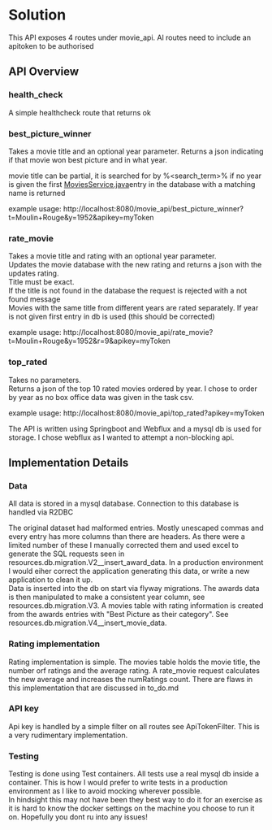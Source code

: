 # Solution

This API exposes 4 routes under movie_api. Al routes need to include an apitoken to be authorised

## API Overview

### health_check 
A simple healthcheck route that returns ok 

### best_picture_winner
Takes a movie title and an optional year parameter.
Returns a json indicating if that movie won best picture and in what year.

movie title can be partial, it is searched for by %<search_term>%
if no year is given the first [MoviesService.java](src%2Fmain%2Fjava%2Forg%2Fbb%2Fapp%2Fapi%2FMoviesService.java)entry in the database with a matching name is returned

example usage: http://localhost:8080/movie_api/best_picture_winner?t=Moulin+Rouge&y=1952&apikey=myToken

### rate_movie
Takes a movie title and rating with an optional year parameter.<br>
Updates the movie database with the new rating and returns a json with the updates rating.<br>
Title must be exact.<br>
If the title is not found in the database the request is rejected with a not found message<br>
Movies with the same title from different years are rated separately.
If year is not given first entry in db is used (this should be corrected)

example usage: http://localhost:8080/movie_api/rate_movie?t=Moulin+Rouge&y=1952&r=9&apikey=myToken

### top_rated

Takes no parameters.<br>
Returns a json of the top 10 rated movies ordered by year. I chose to order by year as no box office data was given in the task csv.<br>

example usage: http://localhost:8080/movie_api/top_rated?apikey=myToken

The API is written using Springboot and Webflux and a mysql db is used for storage. I chose webflux as I wanted to attempt a non-blocking api.

## Implementation Details

### Data
All data is stored in a mysql database. Connection to this database is handled via R2DBC

The original dataset had malformed entries. Mostly unescaped commas and every entry has more columns than there are headers.
As there were a limited number of these I manually corrected them and used excel to generate the SQL requests seen in resources.db.migration.V2__insert_award_data. In a production environment I would eiher correct the application generating this data, or write a new application to clean it up.<br>
Data is inserted into the db on start via flyway migrations. The awards data is then manipulated to make a consistent year column, see resources.db.migration.V3. A movies table with rating information is created from the awards entries with "Best Picture as their category". See resources.db.migration.V4__insert_movie_data.

### Rating implementation
Rating implementation is simple. The movies table holds the movie title, the number orf ratings and the average rating.
A rate_movie request calculates the new average and increases the numRatings count. There are flaws in this implementation that are discussed in to_do.md

### API key
Api key is handled by a simple filter on all routes see ApiTokenFilter. This is a very rudimentary implementation.

### Testing
Testing is done using Test containers. All tests use a real mysql db inside a container. This is how I would prefer to write tests in a production environment as I like to avoid mocking wherever possible.<br>
In hindsight this may not have been they best way to do it for an exercise as it is hard to know the docker settings on the machine you choose to run it on. Hopefully you dont ru into any issues!